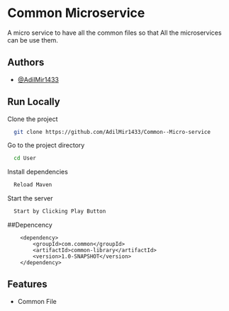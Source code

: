 
# Common Microservice

A micro service to have all the common files so that All the microservices can be use them.



## Authors

- [@AdilMir1433](https://github.com/AdilMir1433)


## Run Locally

Clone the project

```bash
  git clone https://github.com/AdilMir1433/Common--Micro-service
```

Go to the project directory

```bash
  cd User
```

Install dependencies

```bash
  Reload Maven
```

Start the server

```bash
  Start by Clicking Play Button
```

##Depencency 

        <dependency>
            <groupId>com.common</groupId>
            <artifactId>common-library</artifactId>
            <version>1.0-SNAPSHOT</version>
        </dependency>

## Features

- Common File


